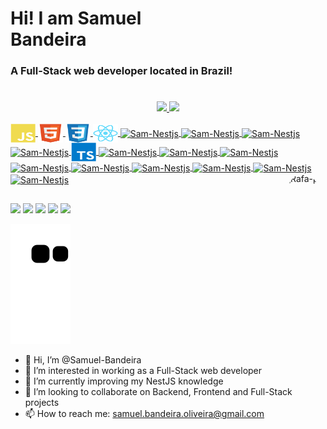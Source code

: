 # Hi! I am Samuel </br>Bandeira 
### A Full-Stack web developer located in Brazil! 
#
<div align="center">
  <a href="https://github.com/Samuel-Bandeira">
  <img height="180em" src="https://github-readme-stats.vercel.app/api?username=samuel-bandeira&show_icons=true&theme=dracula&include_all_commits=true&count_private=true"/>
  <img height="180em" src="https://github-readme-stats.vercel.app/api/top-langs/?username=Samuel-Bandeira&layout=compact&langs_count=7&theme=dracula"/>
</div>
  
  <div style="display: inline_block"><br>
  <img align="center" alt="Rafa-Js" height="30" width="40" src="https://raw.githubusercontent.com/devicons/devicon/master/icons/javascript/javascript-plain.svg">
  <img align="center" alt="Rafa-HTML" height="30" width="40" src="https://raw.githubusercontent.com/devicons/devicon/master/icons/html5/html5-original.svg">
  <img align="center" alt="Rafa-CSS" height="30" width="40" src="https://raw.githubusercontent.com/devicons/devicon/master/icons/css3/css3-original.svg">
  <img align="center" alt="Rafa-React" height="30" width="40" src="https://raw.githubusercontent.com/devicons/devicon/master/icons/react/react-original.svg">
  <img align="center" alt="Sam-Nestjs" height="30" width="40" src="https://cdn.jsdelivr.net/gh/devicons/devicon/icons/materialui/materialui-original.svg" />
  <img align="center" alt="Sam-Nestjs" height="30" width="40" src="https://cdn.jsdelivr.net/gh/devicons/devicon/icons/nodejs/nodejs-original.svg" />
  <img align="center" alt="Sam-Nestjs" height="30" width="40" src="https://cdn.jsdelivr.net/gh/devicons/devicon/icons/mysql/mysql-original.svg" />
  <img align="center" alt="Sam-Nestjs" height="30" width="40" src="https://cdn.jsdelivr.net/gh/devicons/devicon/icons/mongodb/mongodb-original.svg" />
  <img align="center" alt="Rafa-Ts" height="30" width="40" src="https://raw.githubusercontent.com/devicons/devicon/master/icons/typescript/typescript-plain.svg">
  <img align="center" alt="Sam-Nestjs" height="30" width="40" src="https://cdn.jsdelivr.net/gh/devicons/devicon/icons/nestjs/nestjs-plain.svg" /> 
  <img align="center" alt="Sam-Nestjs" height="30" width="40"src="https://cdn.jsdelivr.net/gh/devicons/devicon/icons/graphql/graphql-plain.svg" />
  <img align="center" alt="Sam-Nestjs" height="30" width="40"src="https://cdn.jsdelivr.net/gh/devicons/devicon/icons/adonisjs/adonisjs-original.svg" />
  <img align="center" alt="Sam-Nestjs" height="30" width="40" src="https://cdn.jsdelivr.net/gh/devicons/devicon/icons/git/git-original.svg" />
  <img align="center" alt="Sam-Nestjs" height="30" width="40" src="https://cdn.jsdelivr.net/gh/devicons/devicon/icons/linux/linux-original.svg" />
  <img align="center" alt="Sam-Nestjs" height="30" width="40" src="https://cdn.jsdelivr.net/gh/devicons/devicon/icons/c/c-original.svg" />
  <img align="center" alt="Sam-Nestjs" height="30" width="40" src="https://cdn.jsdelivr.net/gh/devicons/devicon/icons/cplusplus/cplusplus-original.svg" />
  <img align="center" alt="Sam-Nestjs" height="30" width="40" src="https://cdn.jsdelivr.net/gh/devicons/devicon/icons/python/python-original.svg" />
  <img align="center" alt="Sam-Nestjs" height="30" width="40" src="https://cdn.jsdelivr.net/gh/devicons/devicon/icons/vscode/vscode-original.svg" />
  <img align="right" alt="Rafa-pic" height="150" style="border-radius:50%;" src="https://lh3.googleusercontent.com/fife/AAWUweXXokM9dzkMOdy_4bpFq1sc5zGvZrN1nXiGxzsoxhPE27ctMtqz7ACO0M9Ss0JOkvqkeBmCcczWzr2t5X3TkXz4CltOXThC00ELEhRTBplwUr3RScGqKy6VhcIU7SOR4gWk7SWW5zPNlB01r7HxzV24cxKQ5iMqaduBHbqBjtnq28bJvAJ6A6xWxhFr6ODyO7JU6MzvvMPs8ounjVBAVWeOKj1HxLSf79bvzVtxz3Fud3jcUIxJ3nTi0zmE46Q6hl5qpIvqj91TYbMpaPBezQmNcimCUialimMg-OjFp0I_Z1Fy2Y_UoJ2H4j-7uRt3GDm8jW3zRQzRq3U5-Qpe4EeSi03IQ5FHsyaBAOwIvrfmCT3ogfwuKhX4irN45GcbVe7ZsDFDvvK-TnBaydvcIxZ2S7WplxxQjPBAnnWYBLSq08s0erETWy8sPa0w2O8nPpIjvQ-gDwM3iB3fV2mLqUr2Pr4pUfax1nTMOd8LBor_nCEsCcCkqrA7LMgJLOu4vzEkjaZVXwtjVz0Ke1R4bDL3pIGWQ0gny0VD_ZTzM0HbEAc54z3iGHabocD993Mzil3G-83TK7z1-ft94r0GYxHLTf0dWXmhRqAPfFc4hwCAwubhoi-8iB20RlB_7c-xG_gNrIHnH069dR1CVwW5PK-GPFrkodnyQUMNfTB_T9WhfLl50lUnZl3J4mX98XAQpm4Ia3TWDi0u-omKVgFhLsEOAmYVLO91pOlBARNDR1Q0NKsFnyR7P0hf5n4h6yscM5TCNzoAAodUqCLe5OkwH3gzuoqg-pdYaJIK0n6lFnKz5hz_AUuA-oSTNnuR-9oHujaAqyZSoD4vwMVXn8ev-uCVEf242LsJhr3Z=s220-rw">
</div>
  
 ##
<div> 
  <a href="https://www.youtube.com" target="_blank"><img src="https://img.shields.io/badge/YouTube-FF0000?style=for-the-badge&logo=youtube&logoColor=white" target="_blank"></a>
  <a href="https://instagram.com" target="_blank"><img src="https://img.shields.io/badge/-Instagram-%23E4405F?style=for-the-badge&logo=instagram&logoColor=white" target="_blank"></a>
 <a href="https://discord.gg" target="_blank"><img src="https://img.shields.io/badge/Discord-7289DA?style=for-the-badge&logo=discord&logoColor=white" target="_blank"></a> 
  <a href = "gmail.com"><img src="https://img.shields.io/badge/-Gmail-%23333?style=for-the-badge&logo=gmail&logoColor=white" target="_blank"></a>
  <a href="https://www.linkedin.com" target="_blank"><img src="https://img.shields.io/badge/-LinkedIn-%230077B5?style=for-the-badge&logo=linkedin&logoColor=white" target="_blank"></a> 
 
  ![Snake animation](https://github.com/rafaballerini/rafaballerini/blob/output/github-contribution-grid-snake.svg)
 
</div>

- 👋 Hi, I’m @Samuel-Bandeira
- 👀 I’m interested in working as a Full-Stack web developer
- 🌱 I’m currently improving my NestJS knowledge
- 💞️ I’m looking to collaborate on Backend, Frontend and Full-Stack projects
- 📫 How to reach me: samuel.bandeira.oliveira@gmail.com
